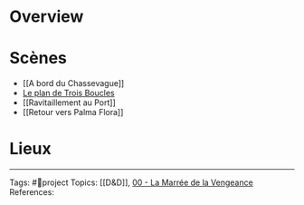 
#  Overview


# Scènes
- [[A bord du Chassevague]]
- [Le plan de Trois Boucles](Le%20plan%20de%20Trois%20Boucles.md)
- [[Ravitaillement au Port]]
- [[Retour vers Palma Flora]]

# Lieux

___
Tags: #🌿project 
Topics:  [[D&D]], [00 - La Marrée de la Vengeance](00%20-%20La%20Marrée%20de%20la%20Vengeance.md)
References: 

